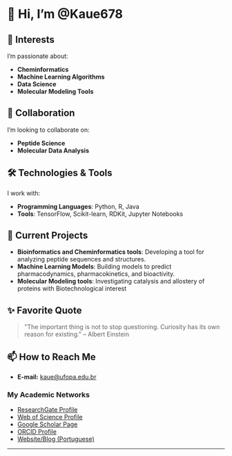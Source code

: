 # 👋 Hi, I’m @Kaue678  

## 👀 Interests  
I’m passionate about:  
- **Cheminformatics**  
- **Machine Learning Algorithms**  
- **Data Science**  
- **Molecular Modeling Tools**  

## 🤝 Collaboration  
I’m looking to collaborate on:  
- **Peptide Science**  
- **Molecular Data Analysis**  

## 🛠️ Technologies & Tools  
I work with:  
- **Programming Languages**: Python, R, Java  
- **Tools**: TensorFlow, Scikit-learn, RDKit, Jupyter Notebooks  

## 📂 Current Projects  
- **Bioinformatics and Cheminformatics tools**: Developing a tool for analyzing peptide sequences and structures.  
- **Machine Learning Models**: Building models to predict pharmacodynamics, pharmacokinetics, and bioactivity.
- **Molecular Modeling tools**: Investigating catalysis and allostery of proteins with Biotechnological interest 

## ✨ Favorite Quote  
> "The important thing is not to stop questioning. Curiosity has its own reason for existing." – Albert Einstein  

## 📫 How to Reach Me  
- **E-mail:** [kaue@ufopa.edu.br](mailto:kaue@ufopa.edu.br)  

### My Academic Networks  
- [ResearchGate Profile](https://www.researchgate.net/profile/Kaue_Santana)  
- [Web of Science Profile](https://www.webofscience.com/wos/author/record/1851974)  
- [Google Scholar Page](https://scholar.google.com.br/citations?hl=pt-PT&pli=1&user=MDePV6wAAAAJ)  
- [ORCID Profile](https://orcid.org/0000-0002-2735-8016)  
- [Website/Blog (Portuguese)](https://bioinfobiotec.wordpress.com/)  

---  

<!---  
Kaue678/Kaue678 is a ✨ special ✨ repository because its `README.md` (this file) appears on your GitHub profile.  
You can click the Preview link to take a look at your changes.  
--->
